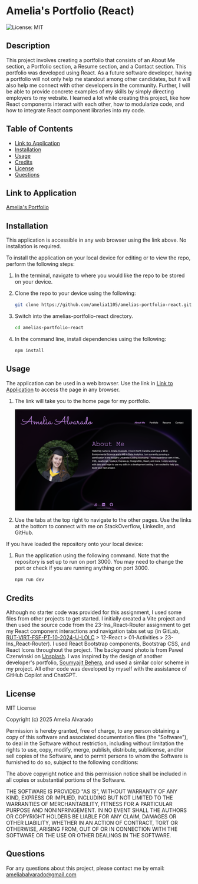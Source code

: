 # Amelia's Portfolio (React)

![License: MIT](https://img.shields.io/badge/License-MIT-yellow.svg)

## Description

This project involves creating a portfolio that consists of an About Me section, a Portfolio section, a Resume section, and a Contact section. This portfolio was developed using React. As a future software developer, having a portfolio will not only help me standout among other candidates, but it will also help me connect with other developers in the community. Further, I will be able to provide concrete examples of my skills by simply directing employers to my website. I learned a lot while creating this project, like how React components interact with each other, how to modularize code, and how to integrate React component libraries into my code.

## Table of Contents

- [Link to Application](#link-to-application)
- [Installation](#installation)
- [Usage](#usage)
- [Credits](#credits)
- [License](#license)
- [Questions](#questions)

## Link to Application

[Amelia's Portfolio](https://amelia-alvarado.netlify.app/)

## Installation

This application is accessible in any web browser using the link above. No installation is required.

To install the application on your local device for editing or to view the repo, perform the following steps:

1. In the terminal, navigate to where you would like the repo to be stored on your device.

2. Clone the repo to your device using the following:

    ```sh
    git clone https://github.com/amelia1105/amelias-portfolio-react.git
    ```

3. Switch into the amelias-portfolio-react directory. 

    ```sh
    cd amelias-portfolio-react
    ```

4. In the command line, install dependencies using the following:

    ```sh
    npm install
    ```

## Usage

The application can be used in a web browser. Use the link in [Link to Application](#link-to-application) to access the page in any browser.

1. The link will take you to the home page for my portfolio.

    ![portfolio main page](./src/assets/imgs/portfolio-homepage.png)

2. Use the tabs at the top right to navigate to the other pages. Use the links at the bottom to connect with me on StackOverflow, LinkedIn, and GitHub.

If you have loaded the repository onto your local device:

1. Run the application using the following command. Note that the repository is set up to run on port 3000. You may need to change the port or check if you are running anything on port 3000.

    ```sh
    npm run dev
    ```

## Credits

Although no starter code was provided for this assignment, I used some files from other projects to get started. I initially created a Vite project and then used the source code from the 23-Ins_React-Router assignment to get my React component interactions and navigation tabs set up (in GitLab, [RUT-VIRT-FSF-PT-10-2024-U-LOLC](https://git.bootcampcontent.com/Rutgers-University/RUT-VIRT-FSF-PT-10-2024-U-LOLC) > 12-React > 01-Activities > 23-Ins_React-Router). I used React Bootstrap components, Bootstrap CSS, and React Icons throughout the project. The background photo is from Pawel Czerwinski on [Unsplash](https://unsplash.com/photos/a-purple-abstract-background-with-curves-1A_dO4TFKgM?utm_content=creditCopyText&utm_medium=referral&utm_source=unsplash). I was inspired by the design of another developer's portfolio, [Soumyajit Behera](https://soumyajit.vercel.app/), and used a similar color scheme in my project. All other code was developed by myself with the assistance of GitHub Copilot and ChatGPT.

## License

MIT License

Copyright (c) 2025 Amelia Alvarado

Permission is hereby granted, free of charge, to any person obtaining a copy
of this software and associated documentation files (the "Software"), to deal
in the Software without restriction, including without limitation the rights
to use, copy, modify, merge, publish, distribute, sublicense, and/or sell
copies of the Software, and to permit persons to whom the Software is
furnished to do so, subject to the following conditions:

The above copyright notice and this permission notice shall be included in all
copies or substantial portions of the Software.

THE SOFTWARE IS PROVIDED "AS IS", WITHOUT WARRANTY OF ANY KIND, EXPRESS OR
IMPLIED, INCLUDING BUT NOT LIMITED TO THE WARRANTIES OF MERCHANTABILITY,
FITNESS FOR A PARTICULAR PURPOSE AND NONINFRINGEMENT. IN NO EVENT SHALL THE
AUTHORS OR COPYRIGHT HOLDERS BE LIABLE FOR ANY CLAIM, DAMAGES OR OTHER
LIABILITY, WHETHER IN AN ACTION OF CONTRACT, TORT OR OTHERWISE, ARISING FROM,
OUT OF OR IN CONNECTION WITH THE SOFTWARE OR THE USE OR OTHER DEALINGS IN THE
SOFTWARE.

## Questions

For any questions about this project, please contact me by email: ameliabalvarado@gmail.com
